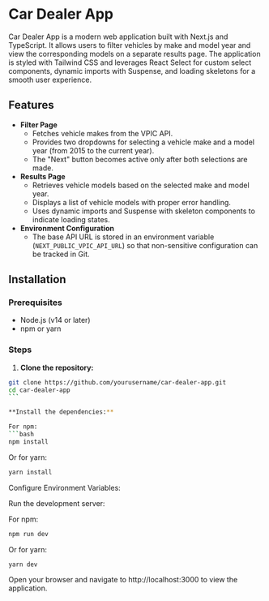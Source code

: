 # Car Dealer App

Car Dealer App is a modern web application built with Next.js and TypeScript. It allows users to filter vehicles by make and model year and view the corresponding models on a separate results page. The application is styled with Tailwind CSS and leverages React Select for custom select components, dynamic imports with Suspense, and loading skeletons for a smooth user experience.

## Features

- **Filter Page**
  - Fetches vehicle makes from the VPIC API.
  - Provides two dropdowns for selecting a vehicle make and a model year (from 2015 to the current year).
  - The "Next" button becomes active only after both selections are made.
- **Results Page**
  - Retrieves vehicle models based on the selected make and model year.
  - Displays a list of vehicle models with proper error handling.
  - Uses dynamic imports and Suspense with skeleton components to indicate loading states.
- **Environment Configuration**
  - The base API URL is stored in an environment variable (`NEXT_PUBLIC_VPIC_API_URL`) so that non-sensitive configuration can be tracked in Git.

## Installation

### Prerequisites

- Node.js (v14 or later)
- npm or yarn

### Steps

1. **Clone the repository:**

````bash
git clone https://github.com/yourusername/car-dealer-app.git
cd car-dealer-app
```

**Install the dependencies:**

For npm:
```bash
npm install
````

Or for yarn:

```bash
yarn install
```

Configure Environment Variables:

Run the development server:

For npm:

```bash
npm run dev
```

Or for yarn:

```bash
yarn dev
```

Open your browser and navigate to http://localhost:3000 to view the application.

